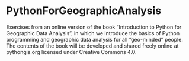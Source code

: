 # PythonForGeographicAnalysis
Exercises from an online version of the book “Introduction to Python for Geographic Data Analysis”, in which we introduce the basics of Python programming and geographic data analysis for all “geo-minded” people. The contents of the book will be developed and shared freely online at pythongis.org licensed under Creative Commons 4.0.
